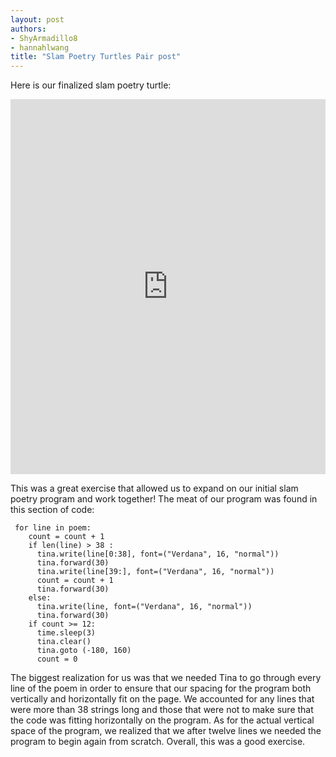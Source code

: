 ```yaml
---
layout: post
authors:
- ShyArmadillo8
- hannahlwang
title: "Slam Poetry Turtles Pair post"
---
```


Here is our finalized slam poetry turtle:
<iframe src="https://trinket.io/embed/python/be8514f0ef" width="100%" height="600" frameborder="0" marginwidth="0" marginheight="0" allowfullscreen></iframe>

This was a great exercise that allowed us to expand on our initial slam poetry program and work together!  The meat of our program was found in this section of code:

```
 for line in poem:
    count = count + 1
    if len(line) > 38 :
      tina.write(line[0:38], font=("Verdana", 16, "normal"))
      tina.forward(30)
      tina.write(line[39:], font=("Verdana", 16, "normal"))
      count = count + 1
      tina.forward(30)
    else:
      tina.write(line, font=("Verdana", 16, "normal"))
      tina.forward(30)
    if count >= 12:
      time.sleep(3)
      tina.clear()
      tina.goto (-180, 160)
      count = 0
```

The biggest realization for us was that we needed Tina to go through every line of the poem in order to ensure that our spacing
for the program both vertically and horizontally fit on the page.  We accounted for any lines that were more than 38 strings
long and those that were not to make sure that the code was fitting horizontally on the program.  As for the actual vertical
space of the program, we realized that we after twelve lines we needed the program to begin again from scratch. Overall, this
was a good exercise.
